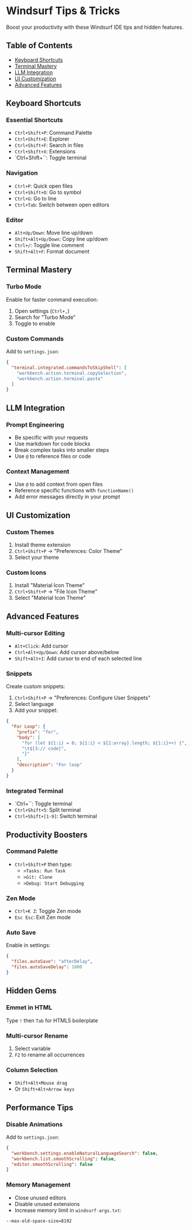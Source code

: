 # Windsurf Tips & Tricks

Boost your productivity with these Windsurf IDE tips and hidden features.

## Table of Contents

- [Keyboard Shortcuts](#keyboard-shortcuts)
- [Terminal Mastery](#terminal-mastery)
- [LLM Integration](#llm-integration)
- [UI Customization](#ui-customization)
- [Advanced Features](#advanced-features)

## Keyboard Shortcuts

### Essential Shortcuts
- `Ctrl+Shift+P`: Command Palette
- `Ctrl+Shift+E`: Explorer
- `Ctrl+Shift+F`: Search in files
- `Ctrl+Shift+X`: Extensions
- `Ctrl+Shift+``: Toggle terminal

### Navigation
- `Ctrl+P`: Quick open files
- `Ctrl+Shift+O`: Go to symbol
- `Ctrl+G`: Go to line
- `Ctrl+Tab`: Switch between open editors

### Editor
- `Alt+Up/Down`: Move line up/down
- `Shift+Alt+Up/Down`: Copy line up/down
- `Ctrl+/`: Toggle line comment
- `Shift+Alt+F`: Format document

## Terminal Mastery

### Turbo Mode
Enable for faster command execution:
1. Open settings (`Ctrl+,`)
2. Search for "Turbo Mode"
3. Toggle to enable

### Custom Commands
Add to `settings.json`:
```json
{
  "terminal.integrated.commandsToSkipShell": [
    "workbench.action.terminal.copySelection",
    "workbench.action.terminal.paste"
  ]
}
```

## LLM Integration

### Prompt Engineering
- Be specific with your requests
- Use markdown for code blocks
- Break complex tasks into smaller steps
- Use `@` to reference files or code

### Context Management
- Use `@` to add context from open files
- Reference specific functions with `functionName()`
- Add error messages directly in your prompt

## UI Customization

### Custom Themes
1. Install theme extension
2. `Ctrl+Shift+P` → "Preferences: Color Theme"
3. Select your theme

### Custom Icons
1. Install "Material Icon Theme"
2. `Ctrl+Shift+P` → "File Icon Theme"
3. Select "Material Icon Theme"

## Advanced Features

### Multi-cursor Editing
- `Alt+Click`: Add cursor
- `Ctrl+Alt+Up/Down`: Add cursor above/below
- `Shift+Alt+I`: Add cursor to end of each selected line

### Snippets
Create custom snippets:
1. `Ctrl+Shift+P` → "Preferences: Configure User Snippets"
2. Select language
3. Add your snippet:
```json
{
  "For Loop": {
    "prefix": "for",
    "body": [
      "for (let ${1:i} = 0; ${1:i} < ${2:array}.length; ${1:i}++) {",
      "\t${3:// code}",
      "}"
    ],
    "description": "For loop"
  }
}
```

### Integrated Terminal
- `Ctrl+\``: Toggle terminal
- `Ctrl+Shift+5`: Split terminal
- `Ctrl+Shift+[1-9]`: Switch terminal

## Productivity Boosters

### Command Palette
- `Ctrl+Shift+P` then type:
  - `>Tasks: Run Task`
  - `>Git: Clone`
  - `>Debug: Start Debugging`

### Zen Mode
- `Ctrl+K Z`: Toggle Zen mode
- `Esc Esc`: Exit Zen mode

### Auto Save
Enable in settings:
```json
{
  "files.autoSave": "afterDelay",
  "files.autoSaveDelay": 1000
}
```

## Hidden Gems

### Emmet in HTML
Type `!` then `Tab` for HTML5 boilerplate

### Multi-cursor Rename
1. Select variable
2. `F2` to rename all occurrences

### Column Selection
- `Shift+Alt+Mouse drag`
- Or `Shift+Alt+Arrow keys`

## Performance Tips

### Disable Animations
Add to `settings.json`:
```json
{
  "workbench.settings.enableNaturalLanguageSearch": false,
  "workbench.list.smoothScrolling": false,
  "editor.smoothScrolling": false
}
```

### Memory Management
- Close unused editors
- Disable unused extensions
- Increase memory limit in `windsurf-args.txt`:
```
--max-old-space-size=8192